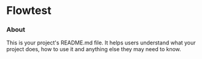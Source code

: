 Flowtest
========

### About

This is your project's README.md file. It helps users understand what your
project does, how to use it and anything else they may need to know.